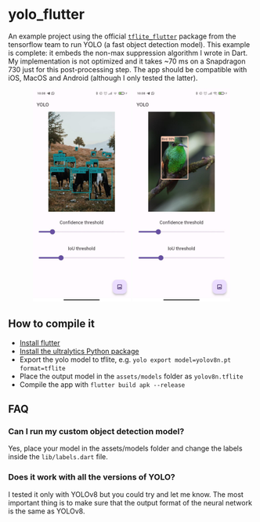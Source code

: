 # yolo_flutter

An example project using the official [`tflite_flutter`](https://pub.dev/packages/tflite_flutter)
package from the tensorflow team to run YOLO (a fast object detection model).
This example is complete: it embeds the non-max suppression algorithm I wrote in
Dart. My implementation is not optimized and it takes ~70 ms on a Snapdragon 730
just for this post-processing step. The app should be compatible with iOS, MacOS
and Android (although I only tested the latter).

<div align="center">
    <img src='images/image_1.jpg' width='200'>
    <img src='images/image_2.jpg' width='200'>
</div>

## How to compile it
- [Install flutter](https://docs.flutter.dev/get-started/install)
- [Install the ultralytics Python package](https://docs.ultralytics.com/quickstart)
- Export the yolo model to tflite, e.g. `yolo export model=yolov8n.pt format=tflite`
- Place the output model in the `assets/models` folder as `yolov8n.tflite`
- Compile the app with `flutter build apk --release`

## FAQ

### Can I run my custom object detection model?
Yes, place your model in the assets/models folder and change the labels inside
the `lib/labels.dart` file.

### Does it work with all the versions of YOLO?
I tested it only with YOLOv8 but you could try and let me know. The most 
important thing is to make sure that the output format of the neural network
is the same as YOLOv8.

